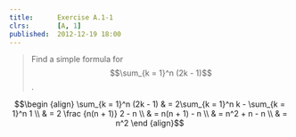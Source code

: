 ```yaml
---
title:      Exercise A.1-1
clrs:       [A, 1]
published:  2012-12-19 18:00
---
```


>Find a simple formula for $$\sum_{k = 1}^n (2k - 1)$$.

$$\begin {align}
\sum_{k = 1}^n (2k - 1) 
& = 2\sum_{k = 1}^n k - \sum_{k = 1}^n 1 \\
& = 2 \frac {n(n + 1)} 2 - n \\
& = n(n + 1) - n \\
& = n^2 + n - n \\
& = n^2
\end {align}$$